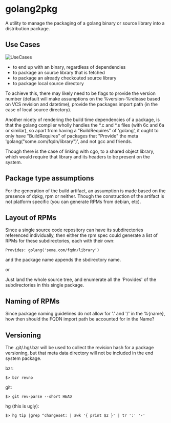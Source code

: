 golang2pkg
==========

A utility to manage the packaging of a golang binary or source library into
a distribution package.

Use Cases
---------
![UseCases](../blob/master/UseCases.png?raw=true)

* to end up with an binary, regardless of dependencies
* to package an source library that is fetched
* to package an already checkouted source library
* to package local source directory

To achieve this, there may likely need to be flags to provide the version
number (default will make assumptions on the %version-%release based on VCS
revision and datetime), provide the packages import path (in the case of local
source directory). 

Another nicety of rendering the build time dependencies of a package, is that
the golang compiler wholly handles the *.c and *.s files (with 6c and 6a or
similar), so apart from having a "BuildRequires" of 'golang', it ought to only
have "BuildRequires" of packages that "Provide" the meta
'golang("some.com/fqdn/library")', and not gcc and friends.

Though there is the case of linking with cgo, to a shared object library, which
would require that library and its headers to be present on the system.


Package type assumptions
------------------------

For the generation of the build artifact, an assumption is made based on the
presence of dpkg, rpm or neither.  Though the construction of the artifact is
not platform specific (you can generate RPMs from debian, etc).


Layout of RPMs
--------------

Since a single source code repository can have its subdirectories referenced
individually, then either the rpm spec could generate a list of RPMs for these
subdirectories, each with their own:

	Provides: golang('some.com/fqdn/library')

and the package name appends the sbdirectory name.

or

Just land the whole source tree, and enumerate all the 'Provides' of the
subdirectories in this single package.


Naming of RPMs
--------------

Since package naming guidelines do not allow for '.' and '/' in the %{name},
how then should the FQDN import path be accounted for in the Name?

Versioning
----------

The .git/.hg/.bzr will be used to collect the revision hash for a package
versioning, but that meta data directory will not be included in the end system
package.

bzr:

	$> bzr revno

git:

	$> git rev-parse --short HEAD


hg (this is ugly):

	$> hg tip |grep ^changeset: | awk '{ print $2 }' | tr ':' '-'

